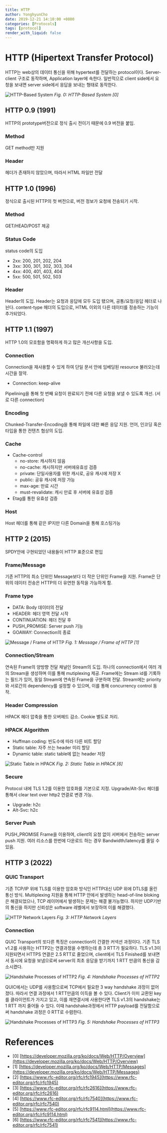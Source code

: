 ```yaml
---
title: HTTP
author: YonghyunCho
date: 2019-12-21 14:10:00 +0800
categories: [Protocols]
tags: [protocol]
render_with_liquid: false
---
```


# HTTP (Hipertext Transfer Protocol)

HTTP는 web상의 데이터 통신을 위해 hypertext를 전달하는 protocol이다.  Server-client 구조로 동작하며, Application layer에 속한다. 일반적으로 client side에서 요청을 보내면 server side에서 응답을 보내는 형태로 동작한다.


![HTTP-Based System](/assets/img/post/http/http-based-system.png)
_Fig. 0: HTTP-Based System [0]_

## HTTP 0.9 (1991)

HTTP의 prototype버전으로 정식 출시 전이기 때문에 0.9 버전을 붙임.

### Method

GET method만 지원

### Header

헤더가 존재하지 않았으며, 따라서 HTML 파일만 전달

## HTTP 1.0 (1996)

정식으로 출시된 HTTP의 첫 버전으로, 버전 정보가 요청에 전송되기 시작.
### Method

GET/HEAD/POST 제공

### Status Code

status code의 도입
- 2xx: 200, 201, 202, 204
- 3xx: 300, 301, 302, 303, 304
- 4xx: 400, 401, 403, 404
- 5xx: 500, 501, 502, 503

### Header

Header의 도입. Header는 요청과 응답에 모두 도입 됐으며, 공통/요청/응답 헤더로 나뉜다.
content-type 헤더의 도입으로, HTML 이외의 다른 데이터를 정송하는 기능이 추가되었다.

## HTTP 1.1 (1997)

HTTP 1.0의 모호함을 명확하게 하고 많은 개선사항을 도입.

### Connection

Connection을 재사용할 수 있게 하여 단일 문서 안에 임베딩된 resource 불러오는데 시간을 절약.

- Connection: keep-alive

Pipelining을 통해 첫 번째 요청이 완료되기 전에 다른 요청을 보낼 수 있도록 개선. (서로 다른 connection)

### Encoding

Chunked-Transfer-Encoding을 통해 파일에 대한 빠른 응답 지원.
언어, 인코딩 혹은 타입을 통한 컨텐츠 협상의 도입.

### Cache
- Cache-control
  - no-store: 캐시하지 않음
  - no-cache: 캐시하지만 서버에유효성 검증
  - private: 단일사용자를 위한 캐시로, 공유 캐시에 저장 X
  - public: 공유 캐시에 저장 가능
  - max-age: 만료 시간
  - must-revalidate: 캐시 만료 후 서버에 유효성 검증
- Etag를 통한 유효성 검증

### Host

Host 헤더를 통해 같은 IP지만 다른 Domain을 통해 호스팅가능

## HTTP 2 (2015)

SPDY안에 구현되었던 내용들이 HTTP 표준으로 편입

### Frame/Message

기존 HTTP의 최소 단위인 Message보다  더 작은 단위인  Frame을 지원. Frame은 단위의 데이터 전송은 HTTP의 더 유연한 동작을 가능하게 함.

### Frame type

- DATA: Body 데이터의 전달
- HEADER: 헤더 영역 전달 시작
- CONTINUATION: 헤더 전달 후 
- PUSH_PROMISE: Server push 기능
- GOAWAY: Connection의 종료

![Message / Frame of HTTP](/assets/img/post/http/message-frame.png)
_Fig. 1: Message / Frame of HTTP [1]_

### Connection/Stream

연속된 Frame의 양방향 전달 채널인 Stream의 도입. 하나의 connection에서 여러 개의  Stream을 생성하며 이를 통해 mutiplexing 제공. Frame에는 Stream id를 기록하는 필드가 있어, 동일 Stream에 연속된 Frame을 구분하여 전달. Stream에는 priority와 서로간의 dependency를 설정할 수 있으며, 이를 통해 concurrency control 동작.

### Header Compression

HPACK 헤더 압축을 통한 오버헤드 감소. Cookie 별도로 처리.

### HPACK Algorithm

- Huffman coding: 빈도수에 따라 다른 비트 할당
- Static table: 자주 쓰는 header 미리 할당
- Dynamic table: static table에 없는 header 저장

![Static Table in HPACK](/assets/img/post/http/hpack-static-table.png)
_Fig. 2: Static Table in HPACK [6]_

### Secure

Protocol 내에 TLS 1.2를 이용한 암호화를 기본으로 지정.  Upgrade/Alt-Svc 헤더를 통해서 clear text over http2 연결로 변경 가능.
- Upgrade: h2c
- Alt-Svc: h2c

### Server Push

PUSH_PROMISE Frame을 이용하여, client의 요청 없이 서버에서 전송하는 server push 지원. 여러 리소스를 한번에 다운로드 하는 경우 Bandwidth/latency를 줄일 수 있음.

## HTTP 3 (2022)

### QUIC Transport

기존 TCP/IP 위에 TLS를 이용한 암호화 방식인 HTTP대신 UDP 위에 DTLS를 올린  통신 방식. Multiplexing 지원을 통해 HTTP 안에서 발생하는 head-of-line bloking은 해결되었으나, TCP 레이어에서 발생하는 문제는 해결 불가능했다. 하지만 UDP기반의 통신을 하지만 신뢰성은 software 레벨에서 보장하여 이를 해결했다.

![HTTP Network Layers](/assets/img/post/http/http-layer.png)
_Fig. 3: HTTP Network Layers_

### Connection

QUIC Transport의 또다른 특징은 connection이 간결한 커넥션 과정이다. 기존 TLS v1.2를 사용하는 HTTP2는 연결과정을 수행하는데 총 3 RTT가 필요하다.
TLS v1.3이 지원되면서 HTTPS 연결은 2.5 RTT로 줄었으며, client에서 TLS Finished를 보내면서 동시에 요청을 보냄으로써 server의 최초 응답을 받기까지 1 RTT 만큼의 통신을 감소시켰다.

![Handshake Processes of HTTP2](/assets/img/post/http/http2-handshake.png)
_Fig. 4: Handshake Processes of HTTP2_

QUIC에서는 UDP를 사용함으로써 TCP에서 필요한 3 way handshake 과정이 없어졌다. 따라서 연결 과정에서 1 RTT만큼의 이득을 볼 수 있다. Client가 이미 교환된 key를 클라이언트가 가지고 있고, 이를 재연결시에 사용한다면 TLS v1.3의 handshake는 1 RTT 까지 줄어들 수 있다. 이때 handshake과정에서 HTTP payload를 전달함으로써 handshake 과정은 0 RTT로 수렴한다.

![Handshake Processes of HTTP3](/assets/img/post/http/http3-handshake.png)
_Fig. 5: Handshake Processes of HTTP3_

# References

- [0] [https://developer.mozilla.org/ko/docs/Web/HTTP/Overview](https://developer.mozilla.org/ko/docs/Web/HTTP/Overview)
- [1] [https://developer.mozilla.org/ko/docs/Web/HTTP/Messages](https://developer.mozilla.org/ko/docs/Web/HTTP/Messages)
- [2] [https://www.rfc-editor.org/rfc/rfc1945](https://www.rfc-editor.org/rfc/rfc1945)
- [3] [https://www.rfc-editor.org/rfc/rfc2616](https://www.rfc-editor.org/rfc/rfc2616)
- [4] [https://www.rfc-editor.org/rfc/rfc7540](https://www.rfc-editor.org/rfc/rfc7540)
- [5] [https://www.rfc-editor.org/rfc/rfc9114.html](https://www.rfc-editor.org/rfc/rfc9114.html)
- [6] [https://www.rfc-editor.org/rfc/rfc7541](https://www.rfc-editor.org/rfc/rfc7541)